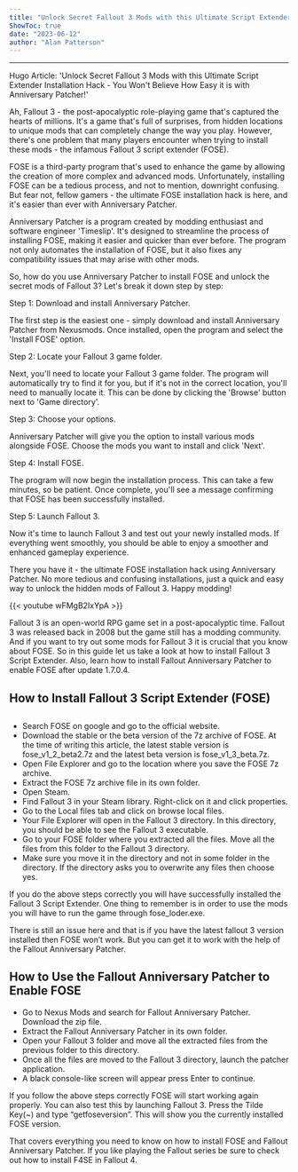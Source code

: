 ```yaml
---
title: "Unlock Secret Fallout 3 Mods with this Ultimate Script Extender Installation Hack - You Won't Believe How Easy it is with Anniversary Patcher!"
ShowToc: true 
date: "2023-06-12"
author: "Alan Patterson"
---
```

*****
Hugo Article: 'Unlock Secret Fallout 3 Mods with this Ultimate Script Extender Installation Hack - You Won't Believe How Easy it is with Anniversary Patcher!'

Ah, Fallout 3 - the post-apocalyptic role-playing game that's captured the hearts of millions. It's a game that's full of surprises, from hidden locations to unique mods that can completely change the way you play. However, there's one problem that many players encounter when trying to install these mods - the infamous Fallout 3 script extender (FOSE).

FOSE is a third-party program that's used to enhance the game by allowing the creation of more complex and advanced mods. Unfortunately, installing FOSE can be a tedious process, and not to mention, downright confusing. But fear not, fellow gamers - the ultimate FOSE installation hack is here, and it's easier than ever with Anniversary Patcher.

Anniversary Patcher is a program created by modding enthusiast and software engineer 'Timeslip'. It's designed to streamline the process of installing FOSE, making it easier and quicker than ever before. The program not only automates the installation of FOSE, but it also fixes any compatibility issues that may arise with other mods.

So, how do you use Anniversary Patcher to install FOSE and unlock the secret mods of Fallout 3? Let's break it down step by step:

Step 1: Download and install Anniversary Patcher.

The first step is the easiest one - simply download and install Anniversary Patcher from Nexusmods. Once installed, open the program and select the 'Install FOSE' option.

Step 2: Locate your Fallout 3 game folder.

Next, you'll need to locate your Fallout 3 game folder. The program will automatically try to find it for you, but if it's not in the correct location, you'll need to manually locate it. This can be done by clicking the 'Browse' button next to 'Game directory'.

Step 3: Choose your options.

Anniversary Patcher will give you the option to install various mods alongside FOSE. Choose the mods you want to install and click 'Next'.

Step 4: Install FOSE.

The program will now begin the installation process. This can take a few minutes, so be patient. Once complete, you'll see a message confirming that FOSE has been successfully installed.

Step 5: Launch Fallout 3.

Now it's time to launch Fallout 3 and test out your newly installed mods. If everything went smoothly, you should be able to enjoy a smoother and enhanced gameplay experience.

There you have it - the ultimate FOSE installation hack using Anniversary Patcher. No more tedious and confusing installations, just a quick and easy way to unlock the hidden mods of Fallout 3. Happy modding!

{{< youtube wFMgB2IxYpA >}} 



Fallout 3 is an open-world RPG game set in a post-apocalyptic time. Fallout 3 was released back in 2008 but the game still has a modding community. And if you want to try out some mods for Fallout 3 it is crucial that you know about FOSE. So in this guide let us take a look at how to install Fallout 3 Script Extender. Also, learn how to install Fallout Anniversary Patcher to enable FOSE after update 1.7.0.4.
 
## How to Install Fallout 3 Script Extender (FOSE)
 
## 
 
- Search FOSE on google and go to the official website.
 - Download the stable or the beta version of the 7z archive of FOSE. At the time of writing this article, the latest stable version is fose_v1_2_beta2.7z and the latest beta version is fose_v1_3_beta.7z.
 - Open File Explorer and go to the location where you save the FOSE 7z archive.
 - Extract the FOSE 7z archive file in its own folder.
 - Open Steam.
 - Find Fallout 3 in your Steam library. Right-click on it and click properties.
 - Go to the Local files tab and click on browse local files.
 - Your File Explorer will open in the Fallout 3 directory. In this directory, you should be able to see the Fallout 3 executable.
 - Go to your FOSE folder where you extracted all the files. Move all the files from this folder to the Fallout 3 directory.
 - Make sure you move it in the directory and not in some folder in the directory. If the directory asks you to overwrite any files then choose yes.

 
If you do the above steps correctly you will have successfully installed the Fallout 3 Script Extender. One thing to remember is in order to use the mods you will have to run the game through fose_loder.exe.
 
There is still an issue here and that is if you have the latest fallout 3 version installed then FOSE won’t work. But you can get it to work with the help of the Fallout Anniversary Patcher.
 
## How to Use the Fallout Anniversary Patcher to Enable FOSE
 
- Go to Nexus Mods and search for Fallout Anniversary Patcher. Download the zip file.
 - Extract the Fallout Anniversary Patcher in its own folder.
 - Open your Fallout 3 folder and move all the extracted files from the previous folder to this directory.
 - Once all the files are moved to the Fallout 3 directory, launch the patcher application.
 - A black console-like screen will appear press Enter to continue.

 
If you follow the above steps correctly FOSE will start working again properly. You can also test this by launching Fallout 3. Press the Tilde Key(~) and type “getfoseversion”. This will show you the currently installed FOSE version.
 
That covers everything you need to know on how to install FOSE and Fallout Anniversary Patcher. If you like playing the Fallout series be sure to check out how to install F4SE in Fallout 4.




